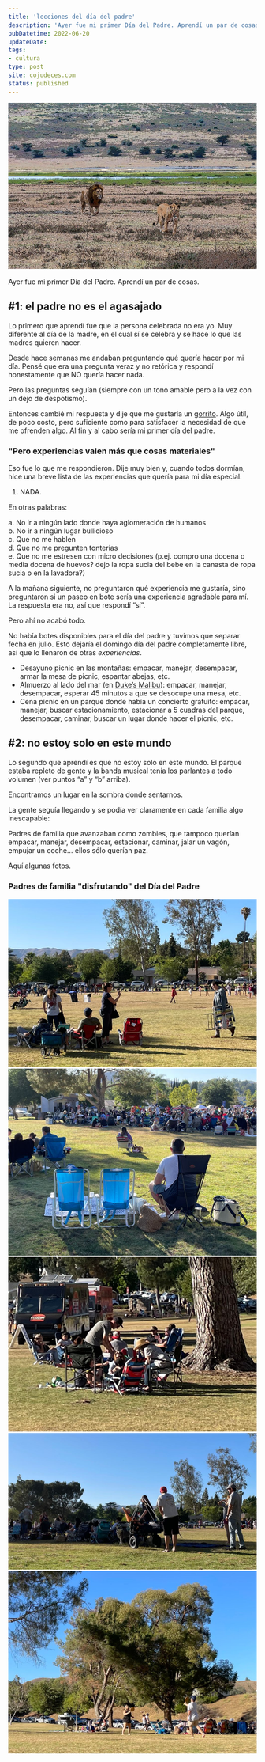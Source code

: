 ```yaml
---
title: 'lecciones del día del padre'
description: 'Ayer fue mi primer Día del Padre. Aprendí un par de cosas.'
pubDatetime: 2022-06-20
updateDate: 
tags:
- cultura
type: post
site: cojudeces.com
status: published
---
```

![León obligado a ir en en busca de alguna "experiencia" en el crater del ngorongoro](../../assets/images/2022/2022-06-leon-obligado.jpg)

Ayer fue mi primer Día del Padre. Aprendí un par de cosas.

## #1: el padre no es el agasajado

Lo primero que aprendí fue que la persona celebrada no era yo. Muy diferente al día de la madre, en el cual sí se celebra y se hace lo que las madres quieren hacer.

Desde hace semanas me andaban preguntando qué quería hacer por mi día. Pensé que era una pregunta veraz y no retórica y respondí honestamente que NO quería hacer nada.

Pero las preguntas seguían (siempre con un tono amable pero a la vez con un dejo de despotismo).

Entonces cambié mi respuesta y dije que me gustaría un [gorrito](https://www.quiksilver.com/collections/mens-accessories-hats). Algo útil, de poco costo, pero suficiente como para satisfacer la necesidad de que me ofrenden algo. Al fin y al cabo sería mi primer día del padre.

### "Pero experiencias valen más que cosas materiales"

Eso fue lo que me respondieron. Dije muy bien y, cuando todos dormían, hice una breve lista de las experiencias que quería para mi día especial:

1. NADA.

En otras palabras:

a. No ir a ningún lado donde haya aglomeración de humanos  
b. No ir a ningún lugar bullicioso  
c. Que no me hablen  
d. Que no me pregunten tonterías  
e. Que no me estresen con micro decisiones (p.ej. compro una docena o media docena de huevos? dejo la ropa sucia del bebe en la canasta de ropa sucia o en la lavadora?)

A la mañana siguiente, no preguntaron qué experiencia me gustaría, sino preguntaron si un paseo en bote sería una experiencia agradable para mí. La respuesta era no, así que respondí “sí”.

Pero ahí no acabó todo.

No había botes disponibles para el día del padre y tuvimos que separar fecha en julio. Esto dejaría el domingo día del padre completamente libre, así que lo llenaron de otras _experiencias_.

- Desayuno picnic en las montañas: empacar, manejar, desempacar, armar la mesa de picnic, espantar abejas, etc.
- Almuerzo al lado del mar (en [Duke’s Malibu](https://www.dukesmalibu.com/?ref=cojudeces.com)): empacar, manejar, desempacar, esperar 45 minutos a que se desocupe una mesa, etc.
- Cena picnic en un parque donde había un concierto gratuito: empacar, manejar, buscar estacionamiento, estacionar a 5 cuadras del parque, desempacar, caminar, buscar un lugar donde hacer el picnic, etc.

## #2: no estoy solo en este mundo

Lo segundo que aprendí es que no estoy solo en este mundo. El parque estaba repleto de gente y la banda musical tenía los parlantes a todo volumen (ver puntos “a” y “b” arriba).

Encontramos un lugar en la sombra donde sentarnos.

La gente seguía llegando y se podía ver claramente en cada familia algo inescapable:

Padres de familia que avanzaban como zombies, que tampoco querían empacar, manejar, desempacar, estacionar, caminar, jalar un vagón, empujar un coche… ellos sólo querían paz.

Aquí algunas fotos.

### Padres de familia "disfrutando" del Día del Padre
![](../../assets/images/2022/2022-06-diadelpadre1.jpeg)
![](../../assets/images/2022/2022-06-diadelpadre2.jpeg)
![](../../assets/images/2022/2022-06-diadelpadre3.jpeg)
![](../../assets/images/2022/2022-06-diadelpadre4.jpeg)
![](../../assets/images/2022/2022-06-diadelpadre5.jpeg)